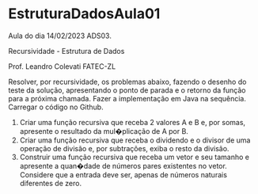 # EstruturaDadosAula01
Aula do dia 14/02/2023 ADS03.

Recursividade - Estrutura de Dados

Prof. Leandro Colevati FATEC-ZL

Resolver, por recursividade, os problemas abaixo, fazendo o desenho do
teste da solução, apresentando o ponto de parada e o retorno da função
para a próxima chamada. Fazer a implementação em Java na sequência.
Carregar o código no Github.
1) Criar uma função recursiva que receba 2 valores A e B e, por somas,
apresente o resultado da mul�plicação de A por B.
2) Criar uma função recursiva que receba o dividendo e o divisor de uma
operação de divisão e, por subtrações, exiba o resto da divisão.
3) Construir uma função recursiva que receba um vetor e seu tamanho
e apresente a quan�dade de números pares existentes no vetor.
Considere que a entrada deve ser, apenas de números naturais
diferentes de zero.
